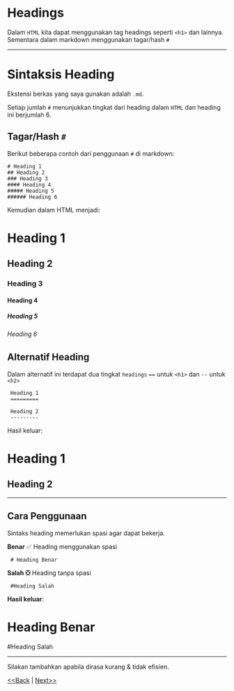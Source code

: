 # Headings
 Dalam `HTML` kita dapat menggunakan tag headings seperti `<h1>` dan lainnya.
Sementara dalam  markdown menggunakan tagar/hash `#`

---

# Sintaksis Heading
 Ekstensi berkas yang saya gunakan adalah `.md`.

Setiap jumlah `#` menunjukkan tingkat dari heading dalam `HTML` dan heading ini berjumlah 6.

## Tagar/Hash `#`
Berikut beberapa contoh dari penggunaan `#` di markdown:

```
# Heading 1
## Heading 2
### Heading 3
#### Heading 4
##### Heading 5
###### Heading 6
```

Kemudian dalam HTML menjadi:
# Heading 1
## Heading 2
### Heading 3
#### Heading 4
##### Heading 5
###### Heading 6

## Alternatif Heading
Dalam alternatif ini terdapat dua tingkat `headings` `==` untuk `<h1>` dan `--` untuk `<h2>`

```
 Heading 1
 =========

 Heading 2
 ---------
```

Hasil keluar:

Heading 1
==========

Heading 2
---------

---

## Cara Penggunaan

Sintaks heading memerlukan spasi agar dapat bekerja.

**Benar** ✅
Heading menggunakan spasi
```
 # Heading Benar
```
**Salah** ❎
Heading tanpa spasi
```
 #Heading Salah
```
**Hasil keluar**:

# Heading Benar
#Heading Salah

---

Silakan tambahkan apabila dirasa kurang & tidak efisien.

[<<Back](/Sintaksis-Markdown-Dasar/) | [Next>>](/Sintaksis-Markdown-Dasar/id/paragraph.md)
